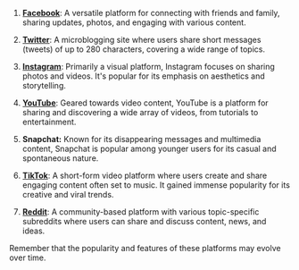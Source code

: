 1. [**Facebook**](https://m.facebook.com/): A versatile platform for connecting with friends and family, sharing updates, photos, and engaging with various content.

2. [**Twitter**](https://twitter.com/): A microblogging site where users share short messages (tweets) of up to 280 characters, covering a wide range of topics.

3. [**Instagram**](https://instagram.com/): Primarily a visual platform, Instagram focuses on sharing photos and videos. It's popular for its emphasis on aesthetics and storytelling.

4. [**YouTube**](https://youtube.com/): Geared towards video content, YouTube is a platform for sharing and discovering a wide array of videos, from tutorials to entertainment.

5. **Snapchat:** Known for its disappearing messages and multimedia content, Snapchat is popular among younger users for its casual and spontaneous nature.

6. [**TikTok**](https://tiktok.com/): A short-form video platform where users create and share engaging content often set to music. It gained immense popularity for its creative and viral trends.

7. [**Reddit**](https://reddit.com/): A community-based platform with various topic-specific subreddits where users can share and discuss content, news, and ideas.

Remember that the popularity and features of these platforms may evolve over time.
